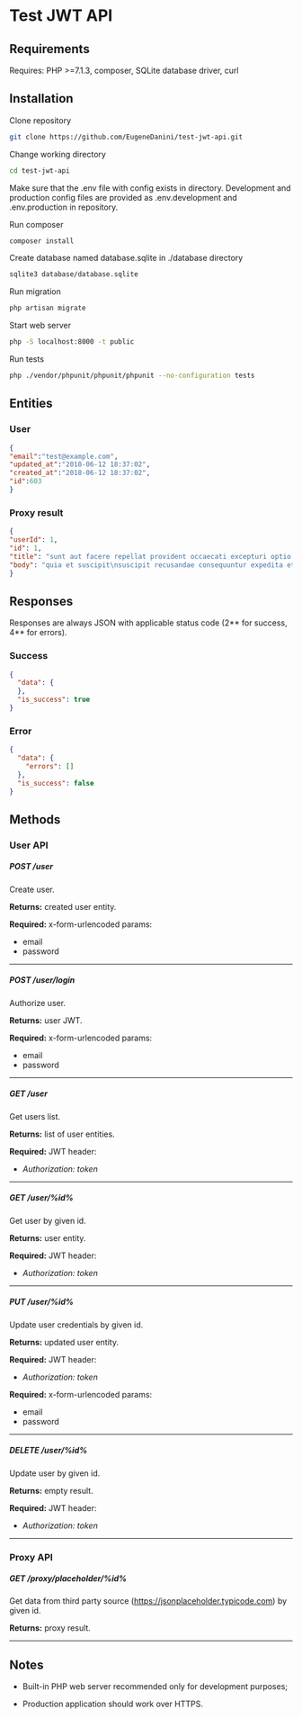 # Test JWT API

## Requirements
Requires: PHP >=7.1.3, composer, SQLite database driver, curl

## Installation
Clone repository
```bash
git clone https://github.com/EugeneDanini/test-jwt-api.git
```
Change working directory
```bash
cd test-jwt-api
```

Make sure that the .env file with config exists in directory. Development and production config files are provided as .env.development and .env.production in repository.

Run composer
```bash
composer install
```
Create database named database.sqlite in ./database directory
```bash
sqlite3 database/database.sqlite
```
Run migration
```bash
php artisan migrate
```
Start web server
```bash
php -S localhost:8000 -t public
```
Run tests
```bash
php ./vendor/phpunit/phpunit/phpunit --no-configuration tests
```

## Entities
### User
```json
{
"email":"test@example.com",
"updated_at":"2018-06-12 18:37:02",
"created_at":"2018-06-12 18:37:02",
"id":603
}
```
### Proxy result
```json
{
"userId": 1,
"id": 1,
"title": "sunt aut facere repellat provident occaecati excepturi optio reprehenderit",
"body": "quia et suscipit\nsuscipit recusandae consequuntur expedita et cum\nreprehenderit molestiae ut ut quas totam\nnostrum rerum est autem sunt rem eveniet architecto"
}
```

## Responses
Responses are always JSON with applicable status code (2** for success, 4** for errors).
### Success
```json
{
  "data": {
  },
  "is_success": true
}
```
### Error
```json
{
  "data": {
    "errors": []
  },
  "is_success": false
}
```

## Methods

### User API

##### POST /user
Create user.

**Returns:** created user entity.

**Required:** x-form-urlencoded params:
* email
* password

***

##### POST /user/login
Authorize user.

**Returns:** user JWT.

**Required:** x-form-urlencoded params:
* email
* password

***

##### GET /user
Get users list.

**Returns:** list of user entities.

**Required:** JWT header:
- *Authorization: token*

***

##### GET /user/%id%
Get user by given id.

**Returns:** user entity.

**Required:** JWT header:
- *Authorization: token*

***

##### PUT /user/%id%
Update user credentials by given id.

**Returns:** updated user entity.

**Required:** JWT header:
- *Authorization: token*

**Required:** x-form-urlencoded params:
* email
* password

***

##### DELETE /user/%id%
Update user by given id.

**Returns:** empty result.

**Required:** JWT header:
- *Authorization: token*

***

### Proxy API

##### GET /proxy/placeholder/%id%
Get data from third party source (https://jsonplaceholder.typicode.com) by given id.

**Returns:** proxy result.

***

## Notes

- Built-in PHP web server recommended only for development purposes;

- Production application should work over HTTPS.
